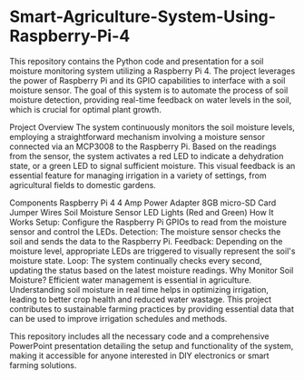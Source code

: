 # Smart-Agriculture-System-Using-Raspberry-Pi-4
This repository contains the Python code and presentation for a soil moisture monitoring system utilizing a Raspberry Pi 4. The project leverages the power of Raspberry Pi and its GPIO capabilities to interface with a soil moisture sensor. The goal of this system is to automate the process of soil moisture detection, providing real-time feedback on water levels in the soil, which is crucial for optimal plant growth.

Project Overview
The system continuously monitors the soil moisture levels, employing a straightforward mechanism involving a moisture sensor connected via an MCP3008 to the Raspberry Pi. Based on the readings from the sensor, the system activates a red LED to indicate a dehydration state, or a green LED to signal sufficient moisture. This visual feedback is an essential feature for managing irrigation in a variety of settings, from agricultural fields to domestic gardens.

Components
Raspberry Pi 4
4 Amp Power Adapter
8GB micro-SD Card
Jumper Wires
Soil Moisture Sensor
LED Lights (Red and Green)
How It Works
Setup: Configure the Raspberry Pi GPIOs to read from the moisture sensor and control the LEDs.
Detection: The moisture sensor checks the soil and sends the data to the Raspberry Pi.
Feedback: Depending on the moisture level, appropriate LEDs are triggered to visually represent the soil's moisture state.
Loop: The system continually checks every second, updating the status based on the latest moisture readings.
Why Monitor Soil Moisture?
Efficient water management is essential in agriculture. Understanding soil moisture in real time helps in optimizing irrigation, leading to better crop health and reduced water wastage. This project contributes to sustainable farming practices by providing essential data that can be used to improve irrigation schedules and methods.

This repository includes all the necessary code and a comprehensive PowerPoint presentation detailing the setup and functionality of the system, making it accessible for anyone interested in DIY electronics or smart farming solutions.



